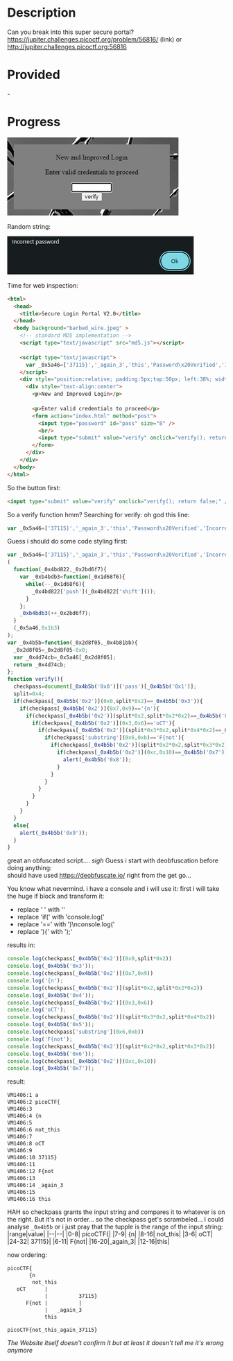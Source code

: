 # Description
Can you break into this super secure portal? https://jupiter.challenges.picoctf.org/problem/56816/ (link) or http://jupiter.challenges.picoctf.org:56816

# Provided
\-

# Progress
![](.img/69-1.png)

Random string:

![](.img/69-2.png)

Time for web inspection:
``` html
<html>
  <head>
    <title>Secure Login Portal V2.0</title>
  </head>
  <body background="barbed_wire.jpeg" >
    <!-- standard MD5 implementation -->
    <script type="text/javascript" src="md5.js"></script>
    
    <script type="text/javascript">
      var _0x5a46=['37115}','_again_3','this','Password\x20Verified','Incorrect\x20password','getElementById','value','substring','picoCTF{','not_this'];(function(_0x4bd822,_0x2bd6f7){var _0xb4bdb3=function(_0x1d68f6){while(--_0x1d68f6){_0x4bd822['push'](_0x4bd822['shift']());}};_0xb4bdb3(++_0x2bd6f7);}(_0x5a46,0x1b3));var _0x4b5b=function(_0x2d8f05,_0x4b81bb){_0x2d8f05=_0x2d8f05-0x0;var _0x4d74cb=_0x5a46[_0x2d8f05];return _0x4d74cb;};function verify(){checkpass=document[_0x4b5b('0x0')]('pass')[_0x4b5b('0x1')];split=0x4;if(checkpass[_0x4b5b('0x2')](0x0,split*0x2)==_0x4b5b('0x3')){if(checkpass[_0x4b5b('0x2')](0x7,0x9)=='{n'){if(checkpass[_0x4b5b('0x2')](split*0x2,split*0x2*0x2)==_0x4b5b('0x4')){if(checkpass[_0x4b5b('0x2')](0x3,0x6)=='oCT'){if(checkpass[_0x4b5b('0x2')](split*0x3*0x2,split*0x4*0x2)==_0x4b5b('0x5')){if(checkpass['substring'](0x6,0xb)=='F{not'){if(checkpass[_0x4b5b('0x2')](split*0x2*0x2,split*0x3*0x2)==_0x4b5b('0x6')){if(checkpass[_0x4b5b('0x2')](0xc,0x10)==_0x4b5b('0x7')){alert(_0x4b5b('0x8'));}}}}}}}}else{alert(_0x4b5b('0x9'));}}
    </script>
    <div style="position:relative; padding:5px;top:50px; left:38%; width:350px; height:140px; background-color:gray">
      <div style="text-align:center">
        <p>New and Improved Login</p>
        
        <p>Enter valid credentials to proceed</p>
        <form action="index.html" method="post">
          <input type="password" id="pass" size="8" />
          <br/>
          <input type="submit" value="verify" onclick="verify(); return false;" />
        </form>
      </div>
    </div>
  </body>
</html>
```
So the button first:
~~~ html
<input type="submit" value="verify" onclick="verify(); return false;" />
~~~
So a verify function hmm? Searching for verify: oh god this line:
~~~ javascript
var _0x5a46=['37115}','_again_3','this','Password\x20Verified','Incorrect\x20password','getElementById','value','substring','picoCTF{','not_this'];(function(_0x4bd822,_0x2bd6f7){var _0xb4bdb3=function(_0x1d68f6){while(--_0x1d68f6){_0x4bd822['push'](_0x4bd822['shift']());}};_0xb4bdb3(++_0x2bd6f7);}(_0x5a46,0x1b3));var _0x4b5b=function(_0x2d8f05,_0x4b81bb){_0x2d8f05=_0x2d8f05-0x0;var _0x4d74cb=_0x5a46[_0x2d8f05];return _0x4d74cb;};function verify(){checkpass=document[_0x4b5b('0x0')]('pass')[_0x4b5b('0x1')];split=0x4;if(checkpass[_0x4b5b('0x2')](0x0,split*0x2)==_0x4b5b('0x3')){if(checkpass[_0x4b5b('0x2')](0x7,0x9)=='{n'){if(checkpass[_0x4b5b('0x2')](split*0x2,split*0x2*0x2)==_0x4b5b('0x4')){if(checkpass[_0x4b5b('0x2')](0x3,0x6)=='oCT'){if(checkpass[_0x4b5b('0x2')](split*0x3*0x2,split*0x4*0x2)==_0x4b5b('0x5')){if(checkpass['substring'](0x6,0xb)=='F{not'){if(checkpass[_0x4b5b('0x2')](split*0x2*0x2,split*0x3*0x2)==_0x4b5b('0x6')){if(checkpass[_0x4b5b('0x2')](0xc,0x10)==_0x4b5b('0x7')){alert(_0x4b5b('0x8'));}}}}}}}}else{alert(_0x4b5b('0x9'));}}
~~~
Guess i should do some code styling first:
~~~ javascript
var _0x5a46=['37115}','_again_3','this','Password\x20Verified','Incorrect\x20password','getElementById','value','substring','picoCTF{','not_this'];
(
  function(_0x4bd822,_0x2bd6f7){
    var _0xb4bdb3=function(_0x1d68f6){
      while(--_0x1d68f6){
        _0x4bd822['push'](_0x4bd822['shift']());
      }
    };
    _0xb4bdb3(++_0x2bd6f7);
  }
  (_0x5a46,0x1b3)
);
var _0x4b5b=function(_0x2d8f05,_0x4b81bb){
  _0x2d8f05=_0x2d8f05-0x0;
  var _0x4d74cb=_0x5a46[_0x2d8f05];
  return _0x4d74cb;
};
function verify(){
  checkpass=document[_0x4b5b('0x0')]('pass')[_0x4b5b('0x1')];
  split=0x4;
  if(checkpass[_0x4b5b('0x2')](0x0,split*0x2)==_0x4b5b('0x3')){
    if(checkpass[_0x4b5b('0x2')](0x7,0x9)=='{n'){
      if(checkpass[_0x4b5b('0x2')](split*0x2,split*0x2*0x2)==_0x4b5b('0x4')){
        if(checkpass[_0x4b5b('0x2')](0x3,0x6)=='oCT'){
          if(checkpass[_0x4b5b('0x2')](split*0x3*0x2,split*0x4*0x2)==_0x4b5b('0x5')){
            if(checkpass['substring'](0x6,0xb)=='F{not'){
              if(checkpass[_0x4b5b('0x2')](split*0x2*0x2,split*0x3*0x2)==_0x4b5b('0x6')){
                if(checkpass[_0x4b5b('0x2')](0xc,0x10)==_0x4b5b('0x7')){
                  alert(_0x4b5b('0x8'));
                }
              }
            }
          }
        }
      }
    }
  }
  else{
    alert(_0x4b5b('0x9'));
  }
}
~~~
great an obfuscated script.... *sigh* Guess i start with deobfuscation before doing anything:<br>
should have used https://deobfuscate.io/ right from the get go...

You know what nevermind. i have a console and i will use it: first i will take the huge if block and transform it:

- replace ' ' with ''
- replace 'if(' with 'console.log('
- replace '==' with ')\nconsole.log('
- replace '){' with ');'

results in:
~~~ javascript
console.log(checkpass[_0x4b5b('0x2')](0x0,split*0x2))
console.log(_0x4b5b('0x3'));
console.log(checkpass[_0x4b5b('0x2')](0x7,0x9))
console.log('{n');
console.log(checkpass[_0x4b5b('0x2')](split*0x2,split*0x2*0x2))
console.log(_0x4b5b('0x4'));
console.log(checkpass[_0x4b5b('0x2')](0x3,0x6))
console.log('oCT');
console.log(checkpass[_0x4b5b('0x2')](split*0x3*0x2,split*0x4*0x2))
console.log(_0x4b5b('0x5'));
console.log(checkpass['substring'](0x6,0xb))
console.log('F{not');
console.log(checkpass[_0x4b5b('0x2')](split*0x2*0x2,split*0x3*0x2))
console.log(_0x4b5b('0x6'));
console.log(checkpass[_0x4b5b('0x2')](0xc,0x10))
console.log(_0x4b5b('0x7'));
~~~
result:
~~~
VM1406:1 a
VM1406:2 picoCTF{
VM1406:3 
VM1406:4 {n
VM1406:5 
VM1406:6 not_this
VM1406:7 
VM1406:8 oCT
VM1406:9 
VM1406:10 37115}
VM1406:11 
VM1406:12 F{not
VM1406:13 
VM1406:14 _again_3
VM1406:15 
VM1406:16 this
~~~

HAH so checkpass grants the input string and compares it to whatever is on the right. But it's not in order... so the checkpass get's scrambeled... I could analyse `_0x4b5b` or i just pray that the tupple is the range of the input string:
|range|value|
|--|--|
|0-8| picoCTF{|
|7-9| {n|
|8-16| not_this|
|3-6| oCT|
|24-32| 37115}|
|6-11| F{not|
|16-20|_again_3|
|12-16|this|

now ordering:
~~~
picoCTF{
       {n
        not_this
   oCT      |                
            |          37115}
      F{not |          |      
            |   _again_3
            this
~~~
~~~
picoCTF{not_this_again_37115}
~~~
*The Website itself doesn't confirm it but at least it doesn't tell me it's wrong anymore*
